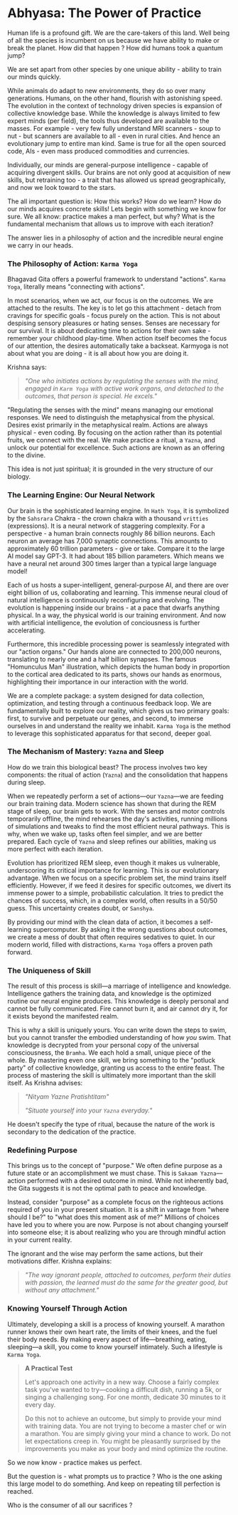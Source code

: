 # Abhyasa: The Power of Practice

Human life is a profound gift. We are the care-takers of this land. Well being of all the species is incumbent on us because we have ability to make or break the planet. How did that happen ? How did humans took a quantum jump? 

We are set apart from other species by one unique ability - ability to train our minds quickly. 

While animals do adapt to new environments, they do so over many generations. Humans, on the other hand,  flourish with astonishing speed.  The evolution in the context of technology driven species is expansion of collective knowledge base. While the  knowledge is always limited to few expert minds (per field), the tools thus developed are available to the masses. For example - very few fully understand MRI scanners - soup to nut -  but scanners are available to all - even in rural cities. And hence an evolutionary jump to entire man kind. Same is true for all the open sourced code, AIs - even mass produced commodities and currencies.

Individually, our minds are general-purpose intelligence - capable of acquiring divergent skills. Our brains are not only good at acquisition of new skills, but retraining too - a trait that has allowed us spread geographically, and now we look toward to the stars. 

The all important question is: How this works? How do we learn? How do our minds acquires concrete skills! Lets begin with something we know for sure. We all know: practice makes a man perfect, but why? What is the fundamental mechanism that allows us to improve with each iteration? 

The answer lies in a philosophy of action and the incredible neural engine we carry in our heads.

### The Philosophy of Action: `Karma Yoga`

Bhagavad Gita offers a powerful framework to understand "actions".  `Karma Yoga`, literally means "connecting with actions". 

In most scenarios, when we act, our focus is on the outcomes. We are attached to the results. The key is to let go this attachment - detach from  cravings for specific goals - focus purely on the action. This is not about despising sensory pleasures or hating senses. Senses are necessary for our survival. It is about dedicating time to actions for their own sake - remember your childhood play-time. When action itself becomes the focus of our attention, the desires automatically take a backseat. Karmyoga is not about what you are doing - it is all about how you are doing it. 

Krishna says:

> *"One who initiates actions by regulating the senses with the mind, engaged in `Karm Yoga` with active work organs, and detached to the outcomes, that person is special. He excels."*

"Regulating the senses with the mind" means managing our emotional responses. We need to distinguish the metaphysical from the physical. Desires exist primarily in the metaphysical realm. Actions are always physical - even coding. By focusing on the action rather than its potential fruits, we connect with the real. We make practice a ritual, a `Yazna`, and unlock our potential for excellence. Such actions are known as an offering to the divine.

This idea is not just spiritual; it is grounded in the very structure of our biology.

### The Learning Engine: Our Neural Network

Our brain is the sophisticated learning engine. In `Hath Yoga`, it is symbolized by the `Sahsrara` Chakra - the crown chakra with a thousand `vritties` (expressions). It is a neural network of staggering complexity. For a perspective - a human brain connects roughly 86 billion neurons. Each neuron an average has 7,000 synaptic connections. This amounts to approximately 60 trillion parameters - give or take.  Compare it to the large AI model say GPT-3. It had about 185 billion parameters. Which means we have a neural net around 300 times larger than a typical large language model! 

Each of us hosts a super-intelligent, general-purpose AI, and there are over eight billion of us, collaborating and learning. This immense neural cloud of natural intelligence is continuously reconfiguring and evolving. The evolution is happening inside our brains - at a pace that dwarfs anything physical. In a way, the physical world is our training environment. And now with artificial intelligence, the evolution of conciousness is further accelerating.

Furthermore, this incredible processing power is seamlessly integrated with our "action organs." Our hands alone are connected to 200,000 neurons, translating to nearly one and a half billion synapses. The famous "Homunculus Man" illustration, which depicts the human body in proportion to the cortical area dedicated to its parts, shows our hands as enormous, highlighting their importance in our interaction with the world.

We are a complete package: a system designed for data collection, optimization, and testing through a continuous feedback loop. We are fundamentally built to explore our reality, which gives us two primary goals: first, to survive and perpetuate our genes, and second, to immerse ourselves in and understand the reality we inhabit. `Karma Yoga` is the method to leverage this sophisticated apparatus for that second, deeper goal.

### The Mechanism of Mastery: `Yazna` and Sleep

How do we train this biological beast? The process involves two key components: the ritual of action (`Yazna`) and the consolidation that happens during sleep.

When we repeatedly perform a set of actions—our `Yazna`—we are feeding our brain training data. Modern science has shown that during the REM stage of sleep, our brain gets to work. With the senses and motor controls temporarily offline, the mind rehearses the day's activities, running millions of simulations and tweaks to find the most efficient neural pathways. This is why, when we wake up, tasks often feel simpler, and we are better prepared. Each cycle of `Yazna` and sleep refines our abilities, making us more perfect with each iteration.

Evolution has prioritized REM sleep, even though it makes us vulnerable, underscoring its critical importance for learning. This is our evolutionary advantage. When we focus on a specific problem set, the mind trains itself efficiently. However, if we feed it desires for specific outcomes, we divert its immense power to a simple, probabilistic calculation. It tries to predict the chances of success, which, in a complex world, often results in a 50/50 guess. This uncertainty creates doubt, or `Sanshya`.

By providing our mind with the clean data of action, it becomes a self-learning supercomputer. By asking it the wrong questions about outcomes, we create a mess of doubt that often requires sedatives to quiet. In our modern world, filled with distractions, `Karma Yoga` offers a proven path forward.

### The Uniqueness of Skill

The result of this process is skill—a marriage of intelligence and knowledge. Intelligence gathers the training data, and knowledge is the optimized routine our neural engine produces. This knowledge is deeply personal and cannot be fully communicated. Fire cannot burn it, and air cannot dry it, for it exists beyond the manifested realm.

This is why a skill is uniquely yours. You can write down the steps to swim, but you cannot transfer the embodied understanding of how *you* swim. That knowledge is decrypted from your personal copy of the universal consciousness, the `Bramha`. We each hold a small, unique piece of the whole. By mastering even one skill, we bring something to the "potluck party" of collective knowledge, granting us access to the entire feast. The process of mastering the skill is ultimately more important than the skill itself. As Krishna advises:

> *"Nityam Yazne Pratishtitam"*
>
> *"Situate yourself into your `Yazna` everyday."*

He doesn't specify the type of ritual, because the nature of the work is secondary to the dedication of the practice.

### Redefining Purpose

This brings us to the concept of "purpose." We often define purpose as a future state or an accomplishment we must chase. This is `Sakaam Yazna`—action performed with a desired outcome in mind. While not inherently bad, the Gita suggests it is not the optimal path to peace and knowledge.

Instead, consider "purpose" as a complete focus on the righteous actions required of you in your present situation. It is a shift in vantage from "where should I be?" to "what does this moment ask of me?" Millions of choices have led you to where you are now. Purpose is not about changing yourself into someone else; it is about realizing who you are through mindful action in your current reality.

The ignorant and the wise may perform the same actions, but their motivations differ. Krishna explains:

> *"The way ignorant people, attached to outcomes, perform their duties with passion, the learned must do the same for the greater good, but without any attachment."*

### Knowing Yourself Through Action

Ultimately, developing a skill is a process of knowing yourself. A marathon runner knows their own heart rate, the limits of their knees, and the fuel their body needs. By making every aspect of life—breathing, eating, sleeping—a skill, you come to know yourself intimately. Such a lifestyle is `Karma Yoga`.

> **A Practical Test**
>
> Let's approach one activity in a new way. Choose a fairly complex task you've wanted to try—cooking a difficult dish, running a 5k, or singing a challenging song. For one month, dedicate 30 minutes to it every day.
>
> Do this not to achieve an outcome, but simply to provide your mind with training data. You are not trying to become a master chef or win a marathon. You are simply giving your mind a chance to work. Do not let expectations creep in. You might be pleasantly surprised by the improvements you make as your body and mind optimize the routine.


So we now know - practice makes us perfect. 

But the question is - what prompts us to practice ? Who is the one asking this large model to do something. And keep on repeating till perfection is reached. 

Who is the consumer of all our sacrifices ?


